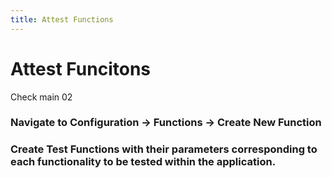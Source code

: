 ```yaml
---
title: Attest Functions
---
```

# Attest Funcitons
Check main 02

### Navigate to Configuration -> Functions -> Create New Function
### Create Test Functions with their parameters corresponding to each functionality to be tested within the application.
